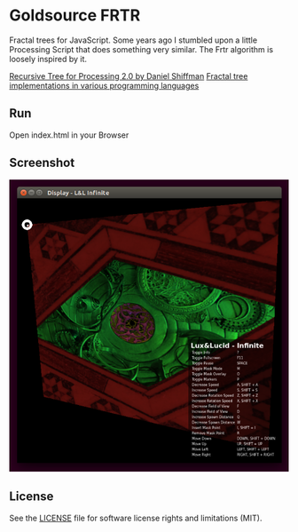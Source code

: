 # Goldsource FRTR
Fractal trees for JavaScript. Some years ago I stumbled upon a little Processing Script that does something very similar. The Frtr algorithm is loosely inspired by it.

[Recursive Tree for Processing 2.0 by Daniel Shiffman](http://processing.org/examples/tree.html)
[Fractal tree implementations in various programming languages](http://rosettacode.org/wiki/Fractal_tree)

## Run
Open index.html in your Browser

## Screenshot

![screenshot](https://raw.githubusercontent.com/rnd7/infinite/frtr/doc/screenshot.png)

## License

See the [LICENSE](LICENSE.md) file for software license rights and limitations (MIT).
